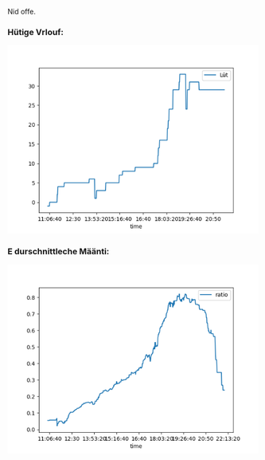 Nid offe.

### Hütige Vrlouf:
![Graph](Today.png)

### E durschnittleche Määnti:
![Graph](Määnti.png)